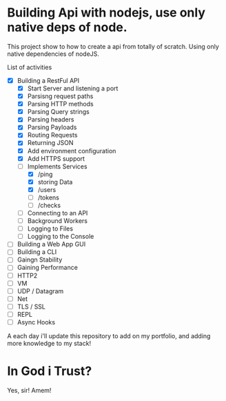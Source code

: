 # Building Api with nodejs, use only native deps of node.

This project show to how to create a api from totally of scratch. Using only native dependencies of nodeJS.

List of activities
- [x] Building a RestFul API
  - [x] Start Server and listening a port
  - [x] Parsisng request paths
  - [x] Parsing HTTP methods
  - [x] Parsing Query strings
  - [x] Parsing headers
  - [x] Parsing Payloads
  - [x] Routing Requests
  - [x] Returning JSON
  - [x] Add environment configuration
  - [x] Add HTTPS support
  - [ ] Implements Services
    - [x] /ping
    - [x] storing Data
    - [x] /users
    - [ ] /tokens  
    - [ ] /checks
  - [ ] Connecting to an API
  - [ ] Background Workers
  - [ ] Logging to Files
  - [ ] Logging to the Console
- [ ] Building a Web App GUI
- [ ] Building a CLI
- [ ] Gaingn Stability
- [ ] Gaining Performance
- [ ] HTTP2
- [ ] VM
- [ ] UDP / Datagram
- [ ] Net
- [ ] TLS / SSL
- [ ] REPL
- [ ] Async Hooks

A each day i'll update this repository to add on my portfolio, and adding more knowledge to my stack!

# In God i Trust?
Yes, sir! Amem!

